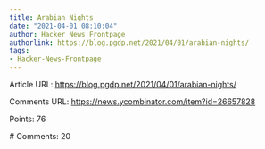 ```yaml
---
title: Arabian Nights
date: "2021-04-01 08:10:04"
author: Hacker News Frontpage
authorlink: https://blog.pgdp.net/2021/04/01/arabian-nights/
tags:
- Hacker-News-Frontpage
---
```


<p>Article URL: <a href="https://blog.pgdp.net/2021/04/01/arabian-nights/">https://blog.pgdp.net/2021/04/01/arabian-nights/</a></p>
<p>Comments URL: <a href="https://news.ycombinator.com/item?id=26657828">https://news.ycombinator.com/item?id=26657828</a></p>
<p>Points: 76</p>
<p># Comments: 20</p>
